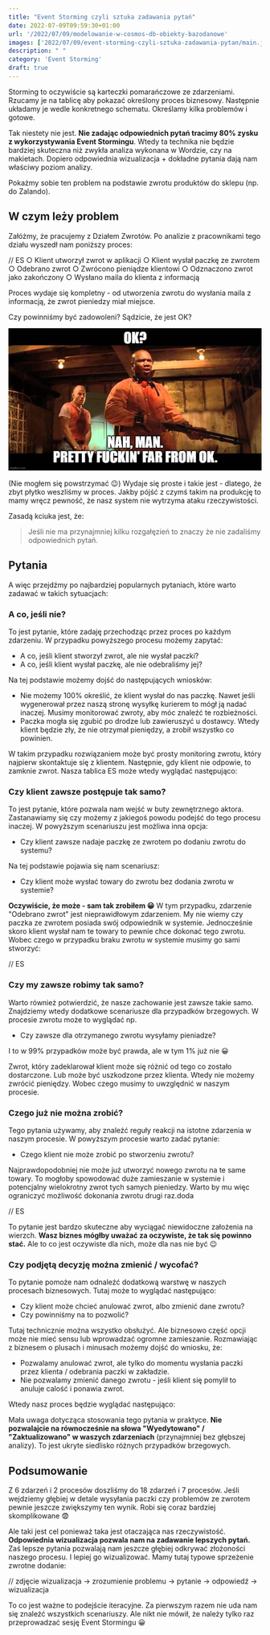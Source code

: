 ```yaml
---
title: "Event Storming czyli sztuka zadawania pytań"
date: 2022-07-09T09:59:30+01:00
url: '/2022/07/09/modelowanie-w-cosmos-db-obiekty-bazodanowe'
images: ['2022/07/09/event-storming-czyli-sztuka-zadawania-pytan/main.jpg']
description: " "
category: 'Event Storming'
draft: true
---
```


Storming to oczywiście są karteczki pomarańczowe ze zdarzeniami. Rzucamy je na tablicę aby pokazać określony proces biznesowy. Następnie układamy je wedle konkretnego schematu. Określamy kilka problemów i gotowe.

Tak niestety nie jest. **Nie zadając odpowiednich pytań tracimy 80% zysku z wykorzystywania Event Stormingu**.  Wtedy ta technika nie będzie bardziej skuteczna niż zwykła analiza wykonana w Wordzie, czy na makietach. Dopiero odpowiednia wizualizacja + dokładne pytania dają nam właściwy poziom analizy.

Pokażmy sobie ten problem na podstawie zwrotu produktów do sklepu (np. do Zalando).

## W czym leży problem

Załóżmy, że pracujemy z Działem Zwrotów. Po analizie z pracownikami tego działu wyszedł nam poniższy proces:

// ES
		○ Klient utworzył zwrot w aplikacji
		○ Klient wysłał paczkę ze zwrotem
		○ Odebrano zwrot 
		○ Zwrócono pieniądze klientowi
        ○ Odznaczono zwrot jako zakończony
        ○ Wysłano maila do klienta z informacją


Proces wydaje się kompletny - od utworzenia zwrotu do wysłania maila z informacją, że zwrot pieniedzy miał miejsce. 

Czy powinniśmy być zadowoleni? Sądzicie, że jest OK?

[![](pulp-fiction.jpg)](pulp-fiction.jpg)

(Nie mogłem się powstrzymać 😉) Wydaje się proste i takie jest - dlatego, że zbyt płytko weszliśmy w proces. Jakby pójść z czymś takim na produkcję to mamy wręcz pewność, że nasz system nie wytrzyma ataku rzeczywistości.

Zasadą kciuka jest, że:

> Jeśli nie ma przynajmniej kilku rozgałęzień to znaczy że nie zadaliśmy odpowiednich pytań.

## Pytania

A więc przejdźmy po najbardziej popularnych pytaniach, które warto zadawać w takich sytuacjach:

### A co, jeśli nie?

To jest pytanie, które zadaję przechodząc przez proces po każdym zdarzeniu. W przypadku powyższego procesu możemy zapytać:

- A co, jeśli klient stworzył zwrot, ale nie wysłał paczki?
- A co, jeśli klient wysłał paczkę, ale nie odebraliśmy jej?

Na tej podstawie możemy dojść do następujących wniosków:
- Nie możemy 100% określić, że klient wysłał do nas paczkę. Nawet jeśli wygenerował przez naszą stronę wysyłkę kurierem to mógł ją nadać inaczej. Musimy monitorować zwroty, aby móc znaleźć te rozbieżności.
- Paczka mogła się zgubić po drodze lub zawieruszyć u dostawcy. Wtedy klient będzie zły, że nie otrzymał pieniędzy, a zrobił wszystko co powinien.

W takim przypadku rozwiązaniem może być prosty monitoring zwrotu, który najpierw skontaktuje się z klientem. Następnie, gdy klient nie odpowie, to zamknie zwrot. Nasza tablica ES może wtedy wyglądać następująco:

### Czy klient zawsze postępuje tak samo?

To jest pytanie, które pozwala nam wejść w buty zewnętrznego aktora. Zastanawiamy się czy możemy z jakiegoś powodu podejść do tego procesu inaczej. W powyższym scenariuszu jest możliwa inna opcja:

- Czy klient zawsze nadaje paczkę ze zwrotem po dodaniu zwrotu do systemu? 

Na tej podstawie pojawia się nam scenariusz:

- Czy klient może wysłać towary do zwrotu bez dodania zwrotu w systemie?

**Oczywiście, że może - sam tak zrobiłem 😀** W tym przypadku, zdarzenie "Odebrano zwrot" jest nieprawidłowym zdarzeniem. My nie wiemy czy paczka ze zwrotem posiada swój odpowiednik w systemie. Jednocześnie skoro klient wysłał nam te towary to pewnie chce dokonać tego zwrotu. Wobec czego w przypadku braku zwrotu w systemie musimy go sami stworzyć:

// ES

### Czy my zawsze robimy tak samo?

Warto również potwierdzić, że nasze zachowanie jest zawsze takie samo. Znajdziemy wtedy dodatkowe scenariusze dla przypadków brzegowych. W procesie zwrotu może to wyglądać np.

- Czy zawsze dla otrzymanego zwrotu wysyłamy pieniadze?

I to w 99% przypadków może być prawda, ale w tym 1% już nie 😀

Zwrot, który zadeklarował klient może się różnić od tego co zostało dostarczone. Lub może być uszkodzone przez klienta. Wtedy nie możemy zwrócić pieniędzy. Wobec czego musimy to uwzględnić w naszym procesie.


### Czego już nie można zrobić?

Tego pytania używamy, aby znaleźć reguły reakcji na istotne zdarzenia w naszym procesie. W powyższym procesie warto zadać pytanie:

- Czego klient nie może zrobić po stworzeniu zwrotu?

Najprawdopodobniej nie może już utworzyć nowego zwrotu na te same towary. To mogłoby spowodować duże zamieszanie w systemie i potencjalny wielokrotny zwrot tych samych pieniedzy. Warto by mu więc ograniczyć możliwość dokonania zwrotu drugi raz.doda

// ES

To pytanie jest bardzo skuteczne aby wyciągać niewidoczne założenia na wierzch. **Wasz biznes mógłby uważać za oczywiste, że tak się powinno stać.** Ale to co jest oczywiste dla nich, może dla nas nie być 😉

### Czy podjętą decyzję można zmienić / wycofać?

To pytanie pomoże nam odnaleźć dodatkową warstwę w naszych procesach biznesowych. Tutaj może to wyglądać następująco:

- Czy klient może chcieć anulować zwrot, albo zmienić dane zwrotu?
- Czy powinniśmy na to pozwolić?

Tutaj technicznie można wszystko obsłużyć. Ale biznesowo część opcji może nie mieć sensu lub wprowadzać ogromne zamieszanie. Rozmawiając z biznesem o plusach i minusach możemy dojść do wniosku, że:

- Pozwalamy anulować zwrot, ale tylko do momentu wysłania paczki przez klienta / odebrania paczki w zakładzie.
- Nie pozwalamy zmienić danego zwrotu - jeśli klient się pomylił to anuluje calość i ponawia zwrot.

Wtedy nasz proces będzie wyglądać następująco:

Mała uwaga dotycząca stosowania tego pytania w praktyce. **Nie pozwalajcie na równocześnie na słowa "Wyedytowano" / "Zaktualizowano" w waszych zdarzeniach** (przynajmniej bez głębszej analizy). To jest ukryte siedlisko różnych przypadków brzegowych.

## Podsumowanie

Z 6 zdarzeń i 2 procesów doszliśmy do 18 zdarzeń i 7 procesów. Jeśli wejdziemy głębiej w detale wysyłania paczki czy problemów ze zwrotem pewnie jeszcze zwiększymy ten wynik. Robi się coraz bardziej skomplikowane 😨

Ale taki jest cel ponieważ taka jest otaczająca nas rzeczywistość. **Odpowiednia wizualizacja pozwala nam na zadawanie lepszych pytań.** Zaś lepsze pytania pozwalają nam jeszcze głębiej odkrywać złożoności naszego procesu. I lepiej go wizualizować. Mamy tutaj typowe sprzeżenie zwrotne dodanie:

// zdjęcie wizualizacja -> zrozumienie problemu -> pytanie -> odpowiedź -> wizualizacja

To co jest ważne to podejście iteracyjne. Za pierwszym razem nie uda nam się znaleźć wszystkich scenariuszy. Ale nikt nie mówił, że należy tylko raz przeprowadzać sesję Event Stormingu 😀